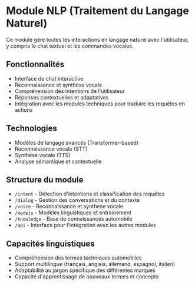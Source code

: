 # Module NLP (Traitement du Langage Naturel)

Ce module gère toutes les interactions en langage naturel avec l'utilisateur, y compris le chat textuel et les commandes vocales.

## Fonctionnalités
- Interface de chat interactive
- Reconnaissance et synthèse vocale
- Compréhension des intentions de l'utilisateur
- Réponses contextuelles et adaptatives
- Intégration avec les modules techniques pour traduire les requêtes en actions

## Technologies
- Modèles de langage avancés (Transformer-based)
- Reconnaissance vocale (STT)
- Synthèse vocale (TTS)
- Analyse sémantique et contextuelle

## Structure du module
- `/intent` - Détection d'intentions et classification des requêtes
- `/dialog` - Gestion des conversations et du contexte
- `/voice` - Reconnaissance et synthèse vocale
- `/models` - Modèles linguistiques et entrainement
- `/knowledge` - Base de connaissances automobile
- `/api` - Interface pour l'intégration avec les autres modules

## Capacités linguistiques
- Compréhension des termes techniques automobiles
- Support multilingue (français, anglais, allemand, espagnol, italien)
- Adaptabilité au jargon spécifique des différentes marques
- Capacité d'apprentissage de nouveaux termes et concepts